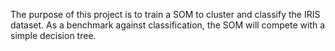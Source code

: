 The purpose of this project is to train a SOM to cluster and classify the IRIS dataset. As a benchmark against classification, the SOM will compete with a simple decision tree.

